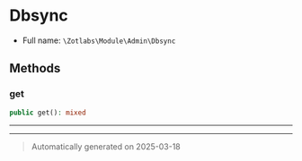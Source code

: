 
# Dbsync





* Full name: `\Zotlabs\Module\Admin\Dbsync`




## Methods


### get



```php
public get(): mixed
```












***


***
> Automatically generated on 2025-03-18
